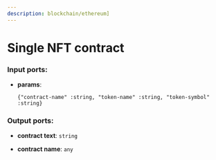 ```yaml
---
description: blockchain/ethereum]
---
```


# Single NFT contract

### Input ports:

* __params__: 
    ```
    {"contract-name" :string, "token-name" :string, "token-symbol" :string}
    ```

### Output ports:

* __contract text__: `string`


* __contract name__: `any`

